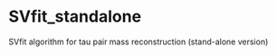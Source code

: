 SVfit_standalone
================

SVfit algorithm for tau pair mass reconstruction (stand-alone version)
